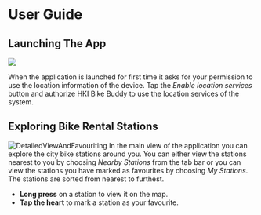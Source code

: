 #  User Guide
## Launching The App
<img align="center" src="https://raw.githubusercontent.com/JuanitoSebastian/HelsinkiBikeBuddy/main/Documentation/graphics/StartAndAuth.gif">

When the application is launched for first time it asks for your permission to use the location information of the device. Tap the *Enable location services* button and authorize HKI Bike Buddy to use the location services of the system. 
## Exploring Bike Rental Stations
![DetailedViewAndFavouriting](https://raw.githubusercontent.com/JuanitoSebastian/HelsinkiBikeBuddy/main/Documentation/graphics/DetailedFavourite.gif)
In the main view of the application you can explore the city bike stations around you. You can either view the stations nearest to you by choosing *Nearby Stations* from the tab bar or you can view the stations you have marked as favourites by choosing *My Stations*. The stations are sorted from nearest to furthest. 
- **Long press** on a station to view it on the map. 
- **Tap the heart** to mark a station as your favourite.
